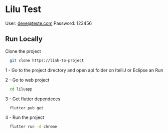 
# Lilu Test

User: deve@teste.com
Password: 123456

## Run Locally

Clone the project

```bash
  git clone https://link-to-project
```

1 - Go to the project directory and open api folder on ItelliJ or Eclipse an Run

 2 - Go to web project

```bash
  cd liluapp
```

3 - Get flutter dependeces

```bash
  flutter pub get
```

4 - Run the project

```bash
  flutter run -d chrome
```


  